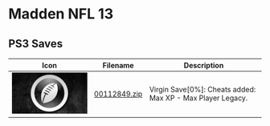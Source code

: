 # Madden NFL 13

## PS3 Saves

| Icon | Filename | Description |
|------|----------|-------------|
| ![Madden NFL 13](ICON0.PNG) | [00112849.zip](00112849.zip) | Virgin Save[0%]: Cheats added: Max XP - Max Player Legacy. |
